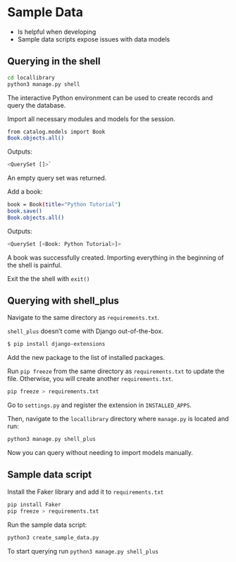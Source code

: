 # Sample Data

- Is helpful when developing
- Sample data scripts expose issues with data models

## Querying in the shell

```bash
cd locallibrary
python3 manage.py shell
```

The interactive Python environment can be used to create records and query the database.

Import all necessary modules and models for the session.

```bash
from catalog.models import Book
Book.objects.all()
```

Outputs:

```bash
<QuerySet []>`
```

An empty query set was returned.

Add a book:

```bash
book = Book(title="Python Tutorial")
book.save()
Book.objects.all()
```

Outputs:

```bash
<QuerySet [<Book: Python Tutorial>]>
```

A book was successfully created. Importing everything in the beginning of the shell is painful.


Exit the the shell with `exit()`

## Querying with shell_plus

Navigate to the same directory as `requirements.txt`.

`shell_plus` doesn’t come with Django out-of-the-box.

```bash
$ pip install django-extensions
```

Add the new package to the list of installed packages.

Run `pip freeze` from the same directory as `requirements.txt` to update the file. Otherwise, you will create another `requirements.txt`.

```bash
pip freeze > requirements.txt
```

Go to `settings.py` and register the extension in `INSTALLED_APPS`.

Then, navigate to the `locallibrary` directory where `manage.py` is located and run:

```bash
python3 manage.py shell_plus
```

Now you can query without needing to import models manually.

## Sample data script

Install the Faker library and add it to `requirements.txt`

```bash
pip install Faker
pip freeze > requirements.txt
```

Run the sample data script:

```bash
python3 create_sample_data.py
```

To start querying run `python3 manage.py shell_plus` 
